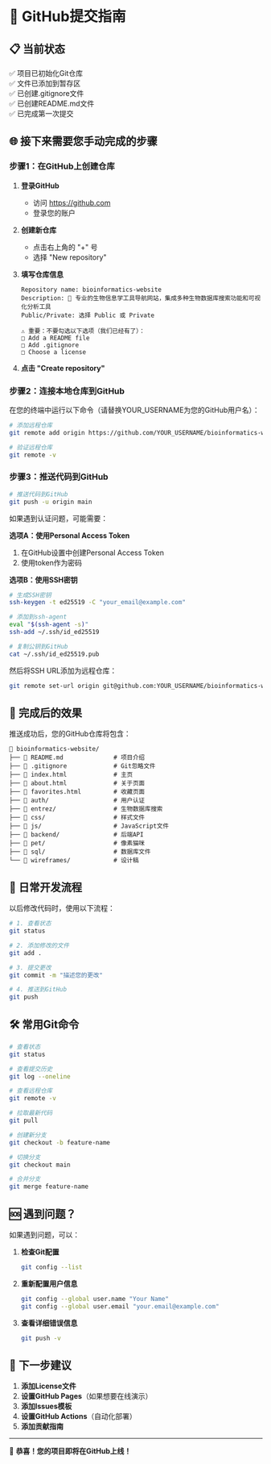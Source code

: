 # 🚀 GitHub提交指南

## 📋 当前状态
✅ 项目已初始化Git仓库  
✅ 文件已添加到暂存区  
✅ 已创建.gitignore文件  
✅ 已创建README.md文件  
✅ 已完成第一次提交  

## 🌐 接下来需要您手动完成的步骤

### 步骤1：在GitHub上创建仓库

1. **登录GitHub**
   - 访问 https://github.com
   - 登录您的账户

2. **创建新仓库**
   - 点击右上角的 "+" 号
   - 选择 "New repository"

3. **填写仓库信息**
   ```
   Repository name: bioinformatics-website
   Description: 🧬 专业的生物信息学工具导航网站，集成多种生物数据库搜索功能和可视化分析工具
   Public/Private: 选择 Public 或 Private
   
   ⚠️ 重要：不要勾选以下选项（我们已经有了）：
   □ Add a README file
   □ Add .gitignore
   □ Choose a license
   ```

4. **点击 "Create repository"**

### 步骤2：连接本地仓库到GitHub

在您的终端中运行以下命令（请替换YOUR_USERNAME为您的GitHub用户名）：

```bash
# 添加远程仓库
git remote add origin https://github.com/YOUR_USERNAME/bioinformatics-website.git

# 验证远程仓库
git remote -v
```

### 步骤3：推送代码到GitHub

```bash
# 推送代码到GitHub
git push -u origin main
```

如果遇到认证问题，可能需要：

**选项A：使用Personal Access Token**
1. 在GitHub设置中创建Personal Access Token
2. 使用token作为密码

**选项B：使用SSH密钥**
```bash
# 生成SSH密钥
ssh-keygen -t ed25519 -C "your_email@example.com"

# 添加到ssh-agent
eval "$(ssh-agent -s)"
ssh-add ~/.ssh/id_ed25519

# 复制公钥到GitHub
cat ~/.ssh/id_ed25519.pub
```

然后将SSH URL添加为远程仓库：
```bash
git remote set-url origin git@github.com:YOUR_USERNAME/bioinformatics-website.git
```

## 🎉 完成后的效果

推送成功后，您的GitHub仓库将包含：

```
📁 bioinformatics-website/
├── 📄 README.md              # 项目介绍
├── 📄 .gitignore             # Git忽略文件
├── 📄 index.html             # 主页
├── 📄 about.html             # 关于页面
├── 📄 favorites.html         # 收藏页面
├── 📁 auth/                  # 用户认证
├── 📁 entrez/                # 生物数据库搜索
├── 📁 css/                   # 样式文件
├── 📁 js/                    # JavaScript文件
├── 📁 backend/               # 后端API
├── 📁 pet/                   # 像素猫咪
├── 📁 sql/                   # 数据库文件
└── 📁 wireframes/            # 设计稿
```

## 🔄 日常开发流程

以后修改代码时，使用以下流程：

```bash
# 1. 查看状态
git status

# 2. 添加修改的文件
git add .

# 3. 提交更改
git commit -m "描述您的更改"

# 4. 推送到GitHub
git push
```

## 🛠️ 常用Git命令

```bash
# 查看状态
git status

# 查看提交历史
git log --oneline

# 查看远程仓库
git remote -v

# 拉取最新代码
git pull

# 创建新分支
git checkout -b feature-name

# 切换分支
git checkout main

# 合并分支
git merge feature-name
```

## 🆘 遇到问题？

如果遇到问题，可以：

1. **检查Git配置**
   ```bash
   git config --list
   ```

2. **重新配置用户信息**
   ```bash
   git config --global user.name "Your Name"
   git config --global user.email "your.email@example.com"
   ```

3. **查看详细错误信息**
   ```bash
   git push -v
   ```

## 🎯 下一步建议

1. **添加License文件**
2. **设置GitHub Pages**（如果想要在线演示）
3. **添加Issues模板**
4. **设置GitHub Actions**（自动化部署）
5. **添加贡献指南**

---

🎉 **恭喜！您的项目即将在GitHub上线！**
